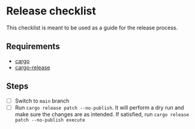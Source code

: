 # Release checklist

This checklist is meant to be used as a guide for the release process.

## Requirements

- [cargo](https://doc.rust-lang.org/cargo/getting-started/installation.html)
- [cargo-release](https://github.com/crate-ci/cargo-release)

## Steps

- [ ] Switch to `main` branch
- [ ] Run `cargo release patch --no-publish`. It will perform a dry run and make sure the changes are as intended. If satisfied, run `cargo release patch --no-publish execute`
